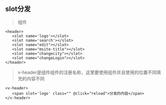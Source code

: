 ## slot分发
> 组件

```
<header>
   <slot name='logo'></slot>
   <slot name='search'></slot>
   <slot name="edit"></slot>
   <slot name="msite-title"></slot>
   <slot name="changecity"></slot>
   <slot name="changeLogin"></slot>
</header>
```
> v-header是组件组件的注册名称，这里要使用组件并且使用的位置不同填充的内容不同

```
<v-header>
   <span slot='logo' class="" @click="reload">分发的内容</span>
</v-header>
```
